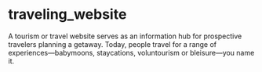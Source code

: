 # traveling_website
A tourism or travel website serves as an information hub for prospective travelers planning a getaway. Today, people travel for a range of experiences—babymoons, staycations, voluntourism or bleisure—you name it.

